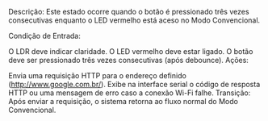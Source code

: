 Descrição:
Este estado ocorre quando o botão é pressionado três vezes consecutivas enquanto o LED vermelho está aceso no Modo Convencional.

Condição de Entrada:

O LDR deve indicar claridade.
O LED vermelho deve estar ligado.
O botão deve ser pressionado três vezes consecutivas (após debounce).
Ações:

Envia uma requisição HTTP para o endereço definido (http://www.google.com.br/).
Exibe na interface serial o código de resposta HTTP ou uma mensagem de erro caso a conexão Wi-Fi falhe.
Transição:
Após enviar a requisição, o sistema retorna ao fluxo normal do Modo Convencional.

